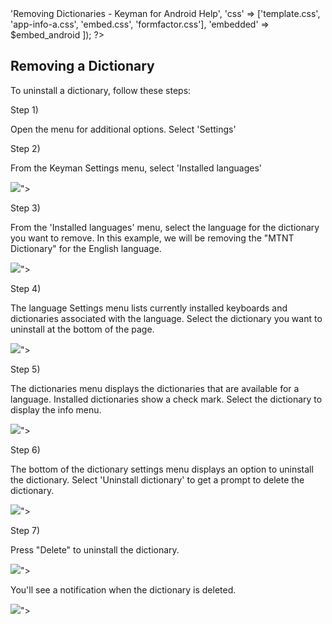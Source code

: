 <?php
require_once('includes/template.php');
require_once('includes/session-embed.php');
require_once('includes/session-formfactor.php');

head([
    'title' => 'Removing Dictionaries - Keyman for Android Help',
    'css' => ['template.css', 'app-info-a.css', 'embed.css', 'formfactor.css'],
    'embedded' => $embed_android
]);
?>

<h2>Removing a Dictionary</h2>

<?php
  // We need to condition here.  While CSS selection can affect visibility, it
  // won't prevent offlining scripts from following the links and breaking
  // the desired mirrored content for offline help.
  if(!$embed_android) {
    formFactorSelect();
  }
?>

<p>
  To uninstall a dictionary, follow these steps:
</p>

<p>
  Step 1)
</p>
<p>
  Open the menu for additional options. Select 'Settings'
</p>
<p>
  Step 2)
</p>
<p>
  From the Keyman Settings menu, select 'Installed languages'
</p>
<p>
  <img id="settings-languages-ap" src="<?= cdn("img/app/14.0/settings-languages-ap.png")?>">
</p>
<p>
  Step 3)
</p>
<p>
  From the 'Installed languages' menu, select the language for the dictionary you want to remove. In this example,
  we will be removing the "MTNT Dictionary" for the English language.
</p>
<p>
  <img id="settings-two-installed-languages-ap" src="<?= cdn("img/app/14.0/settings-two-installed-languages-ap.png")?>">
</p>
<p>
  Step 4)
</p>
<p>
  The language Settings menu lists currently installed keyboards and dictionaries associated with the language.
  Select the dictionary you want to uninstall at the bottom of the page.
</p>
<p>
  <img id="english-settings-ap" src="<?= cdn("img/app/14.0/english-settings-ap.png")?>">
</p>
<p>
  Step 5)
</p>
<p>
  The dictionaries menu displays the dictionaries that are available for a language. Installed dictionaries show a check mark.
  Select the dictionary to display the info menu.
</p>
<p>
  <img id="english-dictionaries-ap" src="<?= cdn("img/app/14.0/english-dictionaries-ap.png")?>">
</p>
<p>
  Step 6)
</p>
<p>
  The bottom of the dictionary settings menu displays an option to uninstall the dictionary.
  Select 'Uninstall dictionary' to get a prompt to delete the dictionary.
</p>
<p>
  <img id="english-dictionary-info-ap" src="<?= cdn("img/app/14.0/english-dictionary-info-ap.png")?>">
</p>
<p>
  Step 7)
</p>
<p>
  Press "Delete" to uninstall the dictionary.
</p>
<p>
  <img id="confirm-english-dictionary-delete-ap" src="<?= cdn("img/app/14.0/confirm-english-dictionary-delete-ap.png")?>">
</p>
<p>
  You'll see a notification when the dictionary is deleted.
</p>
<p>
  <img id="uninstall-dictionary-notification-ap" src="<?= cdn("img/app/14.0/uninstall-dictionary-notification-ap.png")?>">
</p>

<?php
include('./_shared/help_links.php');
?>
